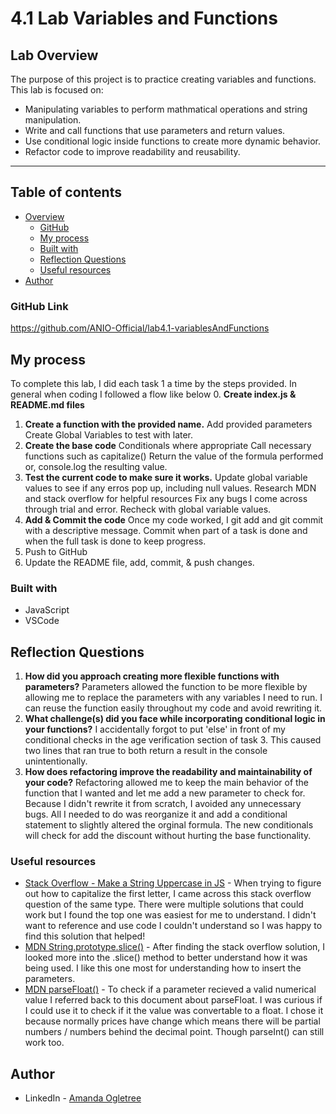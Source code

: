 # 4.1 Lab Variables and Functions
## Lab Overview
The purpose of this project is to practice creating variables and functions. This lab is focused on:

- Manipulating variables to perform mathmatical operations and string manipulation.
- Write and call functions that use parameters and return values.
- Use conditional logic inside functions to create more dynamic behavior.
- Refactor code to improve readability and reusability.
------------------------------------------------
## Table of contents

- [Overview](#overview)
  - [GitHub](#links)
  - [My process](#my-process)
  - [Built with](#built-with)
  - [Reflection Questions](#reflection)
  - [Useful resources](#useful-resources)
- [Author](#author)

### GitHub Link
https://github.com/ANIO-Official/lab4.1-variablesAndFunctions 
## My process
To complete this lab, I did each task 1 a time by the steps provided.
In general when coding I followed a flow like below
 0. **Create index.js & README.md files**
 1. **Create a function with the provided name.**
    Add provided parameters
    Create Global Variables to test with later.
 2. **Create the base code**
    Conditionals where appropriate
    Call necessary functions such as capitalize()
    Return the value of the formula performed
    or, console.log the resulting value.
 3. **Test the current code to make sure it works.**
    Update global variable values to see if any erros pop up, including null values.
    Research MDN and stack overflow for helpful resources
    Fix any bugs I come across through trial and error.
    Recheck with global variable values.
 4. **Add & Commit the code**
    Once my code worked, I git add and git commit with a descriptive message.
    Commit when part of a task is done and when the full task is done to keep progress.
 5. Push to GitHub
 6. Update the README file, add, commit, & push changes.

### Built with
- JavaScript
- VSCode

## Reflection Questions

 1. **How did you approach creating more flexible functions with parameters?**
    Parameters allowed the function to be more flexible by allowing me to replace the parameters with any variables I need to run. I can reuse the function easily throughout my code and avoid rewriting it.
 2. **What challenge(s) did you face while incorporating conditional logic in your functions?**
    I accidentally forgot to put 'else' in front of my conditional checks in the age verification section of task 3. This caused two lines that ran true to both return a result in the console unintentionally.
 3. **How does refactoring improve the readability and maintainability of your code?**
    Refactoring allowed me to keep the main behavior of the function that I wanted and let me add a new parameter to check for. Because I didn't rewrite it from scratch, I avoided any unnecessary bugs. All I needed to do was reorganize it and add a conditional statement to slightly altered the orginal formula. The new conditionals will check for add the discount without hurting the base functionality.

### Useful resources

- [Stack Overflow - Make a String Uppercase in JS](https://stackoverflow.com/questions/1026069/how-do-i-make-the-first-letter-of-a-string-uppercase-in-javascript) - When trying to figure out how to capitalize the first letter, I came across this stack overflow question of the same type. There were multiple solutions that could work but I found the top one was easiest for me to understand. I didn't want to reference and use code I couldn't understand so I was happy to find this solution that helped!
- [MDN String.prototype.slice()](https://developer.mozilla.org/en-US/docs/Web/JavaScript/Reference/Global_Objects/String/slice) - After finding the stack overflow solution, I looked more into the .slice() method to better understand how it was being used. I like this one most for understanding how to insert the parameters.
- [MDN parseFloat()](https://developer.mozilla.org/en-US/docs/Web/JavaScript/Reference/Global_Objects/parseFloat) - To check if a parameter recieved a valid numerical value I referred back to this document about parseFloat. I was curious if I could use it to check if it the value was convertable to a float.  I chose it because normally prices have change which means there will be partial numbers / numbers behind the decimal point. Though parseInt() can still work too.

## Author

- LinkedIn - [Amanda Ogletree](https://www.linkedin.com/in/amanda-ogletree-a61b60168)
